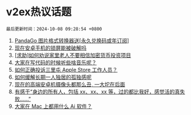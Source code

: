# v2ex热议话题

`最后更新时间：2024-10-08 09:28:54 +0800`

1. [PandaGo 图片格式转换器送[永久兑换码或年订阅]](https://www.v2ex.com/t/1077985)
1. [现在安卓手机的锁屏能被破解吗](https://www.v2ex.com/t/1077976)
1. [[求助]如何劝说家里老人不要相信加密货币投资项目](https://www.v2ex.com/t/1078052)
1. [大家在写代码的时候听些啥音乐呢？](https://www.v2ex.com/t/1077977)
1. [如何正确投诉三里屯 Apple Store 工作人员？](https://www.v2ex.com/t/1077997)
1. [如何缓解长期一人独居的孤独感呢](https://www.v2ex.com/t/1078075)
1. [现在的高端安卓机摄像头都那么丑, 一大坨在后面](https://www.v2ex.com/t/1078022)
1. [有感于“身边的所有人，包括 xx、xx、xx 等，过的都比我好，感觉活的真失败……”](https://www.v2ex.com/t/1077981)
1. [大家在 Mac 上都用什么 Ai 软件？](https://www.v2ex.com/t/1077998)

